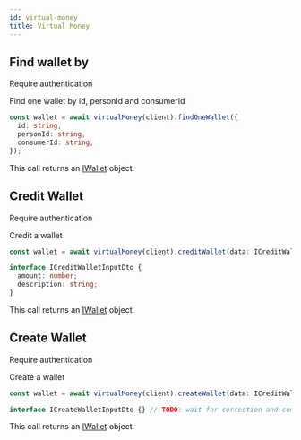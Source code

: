 ```yaml
---
id: virtual-money
title: Virtual Money
---
```


## Find wallet by

<span class="badge badge--warning">Require authentication</span>

Find one wallet by id, personId and consumerId

```ts
const wallet = await virtualMoney(client).findOneWallet({
  id: string,
  personId: string,
  consumerId: string,
});
```

This call returns an [IWallet](virtual-money-types#iwallet) object.

## Credit Wallet

<span class="badge badge--warning">Require authentication</span>

Credit a wallet

```ts
const wallet = await virtualMoney(client).creditWallet(data: ICreditWalletInputDto);
```

```ts
interface ICreditWalletInputDto {
  amount: number;
  description: string;
}
```

This call returns an [IWallet](virtual-money-types#iwallet) object.

## Create Wallet

<span class="badge badge--warning">Require authentication</span>

Create a wallet

```ts
const wallet = await virtualMoney(client).createWallet(data: ICreditWalletInputDto);
```

```ts
interface ICreateWalletInputDto {} // TODO: wait for correction and complete
```

This call returns an [IWallet](virtual-money-types#iwallet) object.
